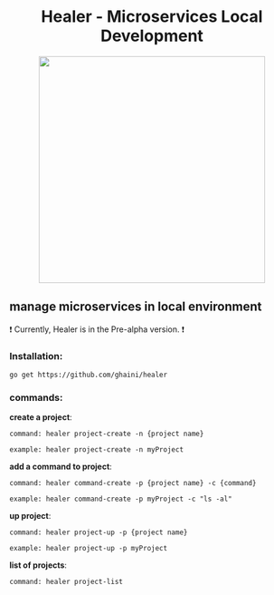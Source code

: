 <h1 align="center"> Healer - Microservices Local Development </h1>
<p align="center">
 <img src="https://img.techpowerup.org/200925/0-1.png" width="400px">
</p>
<h2>manage microservices in local environment</h2>

:exclamation:  Currently, Healer is in the Pre-alpha version. :exclamation:

### Installation:

    go get https://github.com/ghaini/healer 
    
### commands:

**create a project**:
   
    command: healer project-create -n {project name}
    
    example: healer project-create -n myProject
    
**add a command to project**:
   
    command: healer command-create -p {project name} -c {command}
    
    example: healer command-create -p myProject -c "ls -al"
    
**up project**:
       
    command: healer project-up -p {project name}
        
    example: healer project-up -p myProject
        
    
**list of projects**:
       
    command: healer project-list
